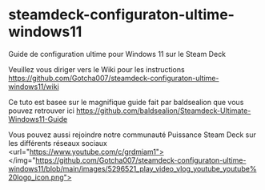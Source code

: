 # steamdeck-configuraton-ultime-windows11
Guide de configuration ultime pour Windows 11 sur le Steam Deck

Veuillez vous diriger vers le Wiki pour les instructions
https://github.com/Gotcha007/steamdeck-configuraton-ultime-windows11/wiki

Ce tuto est basee sur le magnifique guide fait par baldsealion que vous pouvez retrouver ici
https://github.com/baldsealion/Steamdeck-Ultimate-Windows11-Guide

Vous pouvez aussi rejoindre notre communauté Puissance Steam Deck sur les différents réseaux sociaux
<url="https://www.youtube.com/c/grdmiam1"></img="https://github.com/Gotcha007/steamdeck-configuraton-ultime-windows11/blob/main/images/5296521_play_video_vlog_youtube_youtube%20logo_icon.png"></url>
